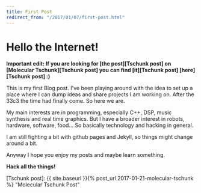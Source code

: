 ```yaml
---
title: First Post
redirect_from: "/2017/01/07/first-post.html"
---
```


Hello the Internet!
===================

__Important edit: If you are looking for [the post][Tschunk post] on [Molecular Tschunk][Tschunk post] you can find [it][Tschunk post] [here][Tschunk post] :)__


This is my first Blog post.
I've been playing around with the idea to set up a place where I can dump ideas and share projects I am working on.
After the 33c3 the time had finally come.
So here we are.

My main interests are in programming, especially C++, DSP, music synthesis and real time graphics.
But I have a broader interest in robots, hardware, software, food...
So basically technology and hacking in general.

I am still fighting a bit with github pages and Jekyll, so things might change around a bit.

Anyway I hope you enjoy my posts and maybe learn something.

__Hack all the things!__



[//]: # (here be links)

[Tschunk post]: {{ site.baseurl }}{% post_url 2017-01-21-molecular-tschunk %} "Molecular Tschunk Post"
